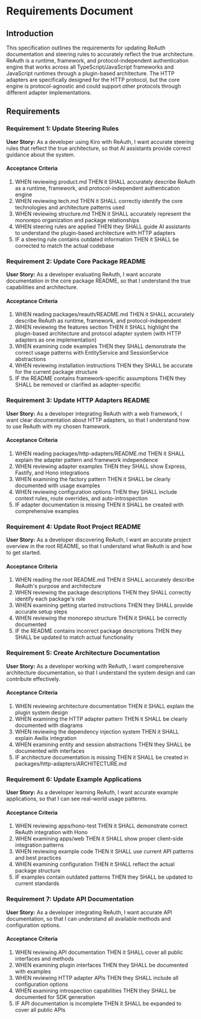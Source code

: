 # Requirements Document

## Introduction

This specification outlines the requirements for updating ReAuth documentation and steering rules to accurately reflect the true architecture. ReAuth is a runtime, framework, and protocol-independent authentication engine that works across all TypeScript/JavaScript frameworks and JavaScript runtimes through a plugin-based architecture. The HTTP adapters are specifically designed for the HTTP protocol, but the core engine is protocol-agnostic and could support other protocols through different adapter implementations.

## Requirements

### Requirement 1: Update Steering Rules

**User Story:** As a developer using Kiro with ReAuth, I want accurate steering rules that reflect the true architecture, so that AI assistants provide correct guidance about the system.

#### Acceptance Criteria

1. WHEN reviewing product.md THEN it SHALL accurately describe ReAuth as a runtime, framework, and protocol-independent authentication engine
2. WHEN reviewing tech.md THEN it SHALL correctly identify the core technologies and architecture patterns used
3. WHEN reviewing structure.md THEN it SHALL accurately represent the monorepo organization and package relationships
4. WHEN steering rules are applied THEN they SHALL guide AI assistants to understand the plugin-based architecture with HTTP adapters
5. IF a steering rule contains outdated information THEN it SHALL be corrected to match the actual codebase

### Requirement 2: Update Core Package README

**User Story:** As a developer evaluating ReAuth, I want accurate documentation in the core package README, so that I understand the true capabilities and architecture.

#### Acceptance Criteria

1. WHEN reading packages/reauth/README.md THEN it SHALL accurately describe ReAuth as runtime, framework, and protocol-independent
2. WHEN reviewing the features section THEN it SHALL highlight the plugin-based architecture and protocol adapter system (with HTTP adapters as one implementation)
3. WHEN examining code examples THEN they SHALL demonstrate the correct usage patterns with EntityService and SessionService abstractions
4. WHEN reviewing installation instructions THEN they SHALL be accurate for the current package structure
5. IF the README contains framework-specific assumptions THEN they SHALL be removed or clarified as adapter-specific

### Requirement 3: Update HTTP Adapters README

**User Story:** As a developer integrating ReAuth with a web framework, I want clear documentation about HTTP adapters, so that I understand how to use ReAuth with my chosen framework.

#### Acceptance Criteria

1. WHEN reading packages/http-adapters/README.md THEN it SHALL explain the adapter pattern and framework independence
2. WHEN reviewing adapter examples THEN they SHALL show Express, Fastify, and Hono integrations
3. WHEN examining the factory pattern THEN it SHALL be clearly documented with usage examples
4. WHEN reviewing configuration options THEN they SHALL include context rules, route overrides, and auto-introspection
5. IF adapter documentation is missing THEN it SHALL be created with comprehensive examples

### Requirement 4: Update Root Project README

**User Story:** As a developer discovering ReAuth, I want an accurate project overview in the root README, so that I understand what ReAuth is and how to get started.

#### Acceptance Criteria

1. WHEN reading the root README.md THEN it SHALL accurately describe ReAuth's purpose and architecture
2. WHEN reviewing the package descriptions THEN they SHALL correctly identify each package's role
3. WHEN examining getting started instructions THEN they SHALL provide accurate setup steps
4. WHEN reviewing the monorepo structure THEN it SHALL be correctly documented
5. IF the README contains incorrect package descriptions THEN they SHALL be updated to match actual functionality

### Requirement 5: Create Architecture Documentation

**User Story:** As a developer working with ReAuth, I want comprehensive architecture documentation, so that I understand the system design and can contribute effectively.

#### Acceptance Criteria

1. WHEN reviewing architecture documentation THEN it SHALL explain the plugin system design
2. WHEN examining the HTTP adapter pattern THEN it SHALL be clearly documented with diagrams
3. WHEN reviewing the dependency injection system THEN it SHALL explain Awilix integration
4. WHEN examining entity and session abstractions THEN they SHALL be documented with interfaces
5. IF architecture documentation is missing THEN it SHALL be created in packages/http-adapters/ARCHITECTURE.md

### Requirement 6: Update Example Applications

**User Story:** As a developer learning ReAuth, I want accurate example applications, so that I can see real-world usage patterns.

#### Acceptance Criteria

1. WHEN reviewing apps/hono-test THEN it SHALL demonstrate correct ReAuth integration with Hono
2. WHEN examining apps/web THEN it SHALL show proper client-side integration patterns
3. WHEN reviewing example code THEN it SHALL use current API patterns and best practices
4. WHEN examining configuration THEN it SHALL reflect the actual package structure
5. IF examples contain outdated patterns THEN they SHALL be updated to current standards

### Requirement 7: Update API Documentation

**User Story:** As a developer integrating ReAuth, I want accurate API documentation, so that I can understand all available methods and configuration options.

#### Acceptance Criteria

1. WHEN reviewing API documentation THEN it SHALL cover all public interfaces and methods
2. WHEN examining plugin interfaces THEN they SHALL be documented with examples
3. WHEN reviewing HTTP adapter APIs THEN they SHALL include all configuration options
4. WHEN examining introspection capabilities THEN they SHALL be documented for SDK generation
5. IF API documentation is incomplete THEN it SHALL be expanded to cover all public APIs
